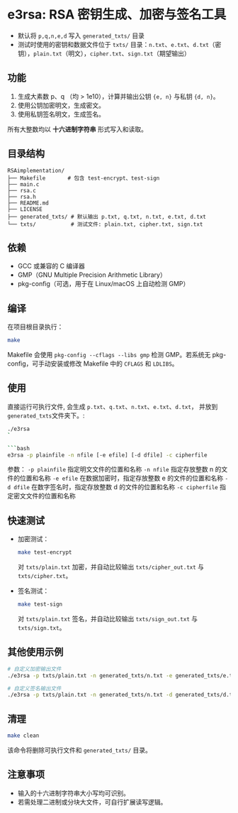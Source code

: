 # e3rsa: RSA 密钥生成、加密与签名工具

- 默认将 `p,q,n,e,d` 写入 `generated_txts/` 目录
- 测试时使用的密钥和数据文件位于 `txts/` 目录：`n.txt`、`e.txt`、`d.txt`（密钥），`plain.txt`（明文），`cipher.txt`、`sign.txt`（期望输出）

## 功能

1. 生成大素数 p、q （均 > 1e10），计算并输出公钥 `{e, n}` 与私钥 `{d, n}`。
2. 使用公钥加密明文，生成密文。
3. 使用私钥签名明文，生成签名。

所有大整数均以 **十六进制字符串** 形式写入和读取。

## 目录结构

```
RSAimplementation/
├── Makefile       # 包含 test-encrypt、test-sign
├── main.c
├── rsa.c
├── rsa.h
├── README.md
├── LICENSE
├── generated_txts/ # 默认输出 p.txt, q.txt, n.txt, e.txt, d.txt
└── txts/           # 测试文件: plain.txt, cipher.txt, sign.txt
```

## 依赖

- GCC 或兼容的 C 编译器
- GMP（GNU Multiple Precision Arithmetic Library）
- pkg-config（可选，用于在 Linux/macOS 上自动检测 GMP）

## 编译

在项目根目录执行：

```bash
make
```

Makefile 会使用 `pkg-config --cflags --libs gmp` 检测 GMP。若系统无 pkg-config，可手动安装或修改 Makefile 中的 `CFLAGS` 和 `LDLIBS`。

## 使用

直接运行可执行文件, 会生成 `p.txt`、`q.txt`、`n.txt`、`e.txt`、`d.txt`， 并放到 `generated_txts`文件夹下。:  
```bash
./e3rsa
`

```bash
e3rsa -p plainfile -n nfile [-e efile] [-d dfile] -c cipherfile
```
参数：
`-p plainfile` 指定明文文件的位置和名称
`-n nfile` 指定存放整数 n 的文件的位置和名称
`-e efile` 在数据加密时，指定存放整数 e 的文件的位置和名称
`-d dfile` 在数字签名时，指定存放整数 d 的文件的位置和名称
`-c cipherfile` 指定密文文件的位置和名称

## 快速测试

- 加密测试：

  ```bash
  make test-encrypt
  ```
  对 `txts/plain.txt` 加密，并自动比较输出 `txts/cipher_out.txt` 与 `txts/cipher.txt`。

- 签名测试：

  ```bash
  make test-sign
  ```
  对 `txts/plain.txt` 签名，并自动比较输出 `txts/sign_out.txt` 与 `txts/sign.txt`。

## 其他使用示例

```bash
# 自定义加密输出文件
./e3rsa -p txts/plain.txt -n generated_txts/n.txt -e generated_txts/e.txt -c output_cipher.txt

# 自定义签名输出文件
./e3rsa -p txts/plain.txt -n generated_txts/n.txt -d generated_txts/d.txt -c output_sign.txt
```

## 清理

```bash
make clean
```  
该命令将删除可执行文件和 `generated_txts/` 目录。

## 注意事项

- 输入的十六进制字符串大小写均可识别。
- 若需处理二进制或分块大文件，可自行扩展读写逻辑。
